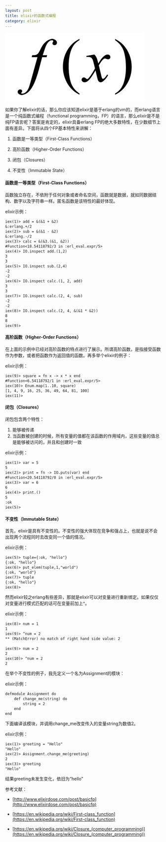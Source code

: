```yaml
---
layout: post
title: elixir的函数式编程
category: elixir
---
```


![Vim cmd](/images/函数式编程.jpg "functional programming")

如果你了解elixir的话，那么你应该知道elixir是基于erlang的vm的，而erlang语言是一个纯函数式编程（functional programming，FP）的语言，那么elixir是不是纯FP语言呢？答案是肯定的，elixir具备erlang FP的绝大多数特性，在少数细节上面有差异。下面将从四个FP基本特性来讲解：

1. 函数是一等类型（First-Class Functions）

2. 高阶函数（Higher-Order Functions）

3. 闭包（Closures）

4. 不变性（Immutable State）

#### 函数是一等类型（First-Class Functions）
函数独立存在，不依附于任何对象或者命名空间，函数就是数据，就如同数据结构、数字以及字符串一样。匿名函数是该特性的最好体现。

elixir示例：

	iex(1)> add = &(&1 + &2)
	&:erlang.+/2
	iex(2)> sub = &(&1 - &2)
	&:erlang.-/2
	iex(3)> calc = &(&3.(&1, &2))
	#Function<18.54118792/3 in :erl_eval.expr/5>
	iex(4)> IO.inspect add.(1,2)
	3
	3
	iex(5)> IO.inspect sub.(2,4)
	-2
	-2
	iex(6)> IO.inspect calc.(1, 2, add)
	3
	3
	iex(7)> IO.inspect calc.(2, 4, sub)
	-2
	-2
	iex(8)> IO.inspect calc.(2, 4, &(&1 * &2))
	8
	8
	iex(9)>

#### 高阶函数（Higher-Order Functions）
在上面的示例中已经对高阶函数的特点进行了展示。所谓高阶函数，是指接受函数作为参数，或者把函数作为返回值的函数。再多举个elixir的例子：

elixir示例：

	iex(9)> square = fn x -> x * x end
	#Function<6.54118792/1 in :erl_eval.expr/5>
	iex(10)> Enum.map(1..10, square)
	[1, 4, 9, 16, 25, 36, 49, 64, 81, 100]
	iex(11)>

#### 闭包（Closures）
闭包包含两个特性：
1. 能够被传递
2. 当函数被创建的时候，所有变量的值都在该函数的作用域内，这些变量的值总是能够被访问的，并且和创建时一致

elixir示例：

	iex(1)> var = 5
	5
	iex(2)> print = fn -> IO.puts(var) end
	#Function<20.54118792/0 in :erl_eval.expr/5>
	iex(3)> var = 6
	6
	iex(4)> print.()
	5
	:ok
    iex(5)>


#### 不变性（Immutable State）
首先，elixir是具有不变性的。不变性的强大体现在竞争和强占上，也就是说不会出现两个流程同时去改变同一个值的情况。

elixir示例：

	iex(5)> tuple={:ok, "hello"}
	{:ok, "hello"}
    iex(6)> put_elem(tuple,1,"world")
    {:ok, "world"}
    iex(7)> tuple
    {:ok, "hello"}
    iex(8)>

然而elixir较之erlang有些差异，那就是elixir可以对变量进行重新绑定。如果仅仅对变量进行模式匹配的话可在变量前加上^。

elixir示例：

    iex(8)> num = 1
    1
    iex(9)> ^num = 2
    ** (MatchError) no match of right hand side value: 2

    iex(9)> num = 2
    2
    iex(10)> ^num = 2
    2

在举个不变性的例子，我先定义一个名为Assignment的模块：

elixir示例：

	defmodule Assignment do
        def change_me(string) do
            string = 2
        end
    end

下面编译该模块，并调用change_me改变传入的变量string为数值2。

elixir示例：

    iex(1)> greeting = "Hello"
    "Hello"
    iex(2)> Assignment.change_me(greeting)
    2
    iex(3)> greeting
    "Hello"

结果greeting未发生变化，依旧为“hello”

参考文献：

- [http://www.elixirdose.com/post/basicfp](http://www.elixirdose.com/post/basicfp)

- [https://en.wikipedia.org/wiki/First-class_function](https://en.wikipedia.org/wiki/First-class_function)

- [https://en.wikipedia.org/wiki/Closure_(computer_programming)](https://en.wikipedia.org/wiki/Closure_(computer_programming))
